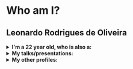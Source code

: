 <h1>Who am I?</h1>
<h2>Leonardo Rodrigues de Oliveira</h2>

<details>
  <summary><strong>I'm a <span id='age'>22</span> year old, who is also a:</strong></summary>
  <ul>
    <li>student 🎓</li>
    <li>automation enforcer 🦾</li>
    <li>enthusiast 🚀</li>
    <li>team worker ("apes together, <strong>strong</strong>" 🐵)</li>
    <li>book nerd 📚</li>
    <li>movie nerd 🎞️</li>
    <li>tech nerd 💻</li>
    <li>science nerd 🧪</li>
    <li>history nerd 📜</li>
    <li>sci-fi nerd 🤖</li>
  </ul>
</details>

<details>
  <summary><strong>My talks/presentations:</strong><br/></summary>
  <ul>
    <li>
      <a href="https://youtu.be/Qfp8Jv78yt8" target="_blank">
        <strong>HashiTalks 2022:</strong> Writing High Quality Terraform Modules for Exponential Organizations
      </a>
    </li>
    <li>
      <a href="https://www.youtube.com/watch?v=jQszqzCEhFk&list=PL81sUbsFNc5agdrEMDtU6IGyxBMv6Fq8i&index=19" target="_blank">
        <strong>HashiTalks Brasil 2021:</strong> Terraform Avançado: Usando Objetos
      </a>
    </li>
    <li>
      <a href="https://youtu.be/yjUKTm4JTAQ" target="_blank">
        <strong>Pub Dev Academy #8:</strong> Terraform - Módulos de alta qualidade para grandes organizações
      </a>
    </li>
    <li>
      <a href="https://youtu.be/dWfHOpSbL0I" target="_blank">
        <strong>PubDev Academy #6:</strong> Twelve Factor - Conceito e Aplicação
      </a>
    </li>
    <li>
      <a href="https://youtu.be/pghzIQAdIeA" target="_blank">
        <strong>Pub Dev Academy #5:</strong> Kubernetes - Conceito e Aplicação
      </a>
    </li>
    <li>
      <a href="https://youtu.be/0mUhGyNM_oE" target="_blank">
        <strong>Pub Dev Academy #4:</strong> GIT - Conceito e Aplicação
      </a>
    </li>
    <li>
      <a href="https://youtu.be/rdWCY0h-xYA" target="_blank">
        <strong>Pub Dev Academy #3:</strong> DOCKER - Conceito e Aplicação
      </a>
    </li>
  </ul>
</details>

<details>
  <summary><strong>My other profiles:</strong><br/></summary>
  <ul>
    <li>
      <a href="https://www.linkedin.com/in/lro/" target="_blank">
        linkedin.com/in/lro/
      </a>
    </li>
    <li>
      <a href="https://dev.to/oliveiraleonardo17" target="_blank">
        dev.to/oliveiraleonardo17
      </a>
    </li>
  </ul>
</details>
